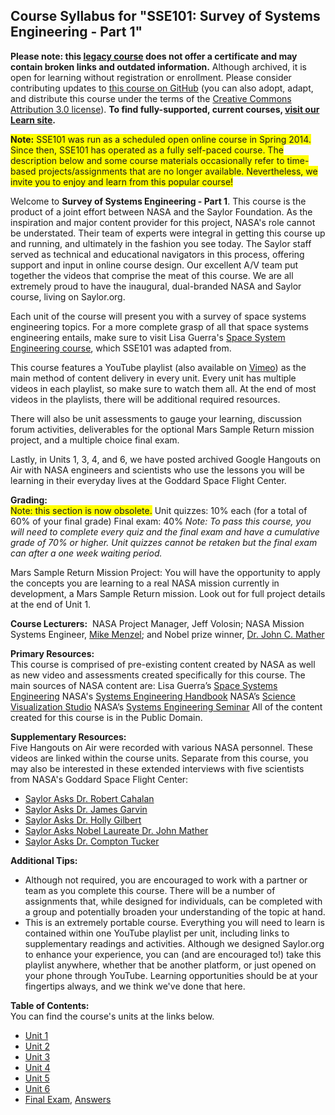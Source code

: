 Course Syllabus for "SSE101: Survey of Systems Engineering - Part 1"
--------------------------------------------------------------------

**Please note: this [legacy course](https://sayloracademy.zendesk.com/hc/en-us/articles/206089967) does not offer a certificate and may contain 
broken links and outdated information.** Although archived, it is open 
for learning without registration or enrollment. Please consider contributing 
updates to [this course on GitHub](https://github.com/saylordotorg/course_sse101) 
(you can also adopt, adapt, and distribute this course under the terms of 
the [Creative Commons Attribution 3.0 license](http://creativecommons.org/licenses/by/3.0/)). **To find fully-supported, current courses, [visit our 
Learn site](https://learn.saylor.org).**

<span style="background-color: yellow;">**Note:** SSE101 was run as a scheduled open online course in 
Spring 2014. Since then, SSE101 has operated as a fully self-paced 
course. The description below and some course materials occasionally
refer to time-based projects/assignments that are no longer available. 
Nevertheless, we invite you to enjoy and learn from this popular course!</span>

Welcome to **Survey of Systems Engineering - Part 1**. This course is
the product of a joint effort between NASA and the Saylor Foundation. As
the inspiration and major content provider for this project, NASA's role
cannot be understated. Their team of experts were integral in getting
this course up and running, and ultimately in the fashion you see today.
The Saylor staff served as technical and educational navigators in this
process, offering support and input in online course design. Our
excellent A/V team put together the videos that comprise the meat of
this course. We are all extremely proud to have
the inaugural, dual-branded NASA and Saylor course, living on
Saylor.org.  

Each unit of the course will present you with a survey of
space systems engineering topics. For a more complete grasp of all that
space systems engineering entails, make sure to visit Lisa Guerra's
[Space System Engineering course](http://spacese.spacegrant.org/), which
SSE101 was adapted from.  

This course features a YouTube playlist (also
available on [Vimeo](http://vimeo.com/sayloracademy/videos)) as the main
method of content delivery in every unit. Every unit has multiple videos
in each playlist, so make sure to watch them all. At the end of most
videos in the playlists, there will be additional required resources.  

There will also be unit assessments to gauge your learning, discussion
forum activities, deliverables for the optional Mars Sample Return
mission project, and a multiple choice final exam.  

Lastly, in Units 1,
3, 4, and 6, we have posted archived Google Hangouts on Air with NASA
engineers and scientists who use the lessons you will be learning
in their everyday lives at the Goddard Space Flight Center. 

**Grading:**  
<span style="background-color: yellow;">Note: this section is now obsolete.</span>
Unit quizzes: 10% each (for a total of 60% of your final grade) Final
exam: 40% *Note: To pass this course, you will need to complete every
quiz and the final exam and have a cumulative grade of 70% or higher.
Unit quizzes cannot be retaken but the final exam can after a one week
waiting period.* 

Mars Sample Return Mission Project: You will have the
opportunity to apply the concepts you are learning to a real NASA
mission currently in development, a Mars Sample Return mission. Look out
for full project details at the end of Unit 1. 

**Course Lecturers:**  
NASA Project Manager, Jeff Volosin; NASA Mission Systems
Engineer, [Mike Menzel](http://www.jwst.nasa.gov/meet-menzel.html);
and Nobel prize winner, [Dr. John C.
Mather](http://www.jwst.nasa.gov/meet-mather.html) 

**Primary Resources:**  
This course is comprised of pre-existing content created by
NASA as well as new video and assessments created specifically for this
course. The main sources of NASA content are: Lisa Guerra’s [Space
Systems Engineering](http://spacese.spacegrant.org/) NASA's [Systems
Engineering
Handbook](http://www.saylor.org/site/wp-content/uploads/2013/08/NASA_SE_Handbook_2007.pdf)
NASA’s [Science Visualization Studio](http://svs.gsfc.nasa.gov/) NASA’s
[Systems Engineering Seminar](http://ses.gsfc.nasa.gov/) All of the
content created for this course is in the Public Domain. 

**Supplementary Resources:**  
Five Hangouts on Air were recorded with various NASA personnel. 
These videos are linked within the course units. Separate from this course, 
you may also be interested in these extended interviews with five scientists 
from NASA's Goddard Space Flight Center:  
- [Saylor Asks Dr. Robert Cahalan](https://www.youtube.com/playlist?list=PLMrpXL7ZxXYU3Zs1sOnfPsR0w_Z6IrTc1)
- [Saylor Asks Dr. James Garvin](https://www.youtube.com/playlist?list=PLMrpXL7ZxXYUCMH6XaFEXBsmvJ-zYK5RT)
- [Saylor Asks Dr. Holly Gilbert](https://www.youtube.com/playlist?list=PLMrpXL7ZxXYWWEtrh7sJxuG9CVHpik5RR)
- [Saylor Asks Nobel Laureate Dr. John Mather](https://www.youtube.com/playlist?list=PLMrpXL7ZxXYX6vwVnG1oMmt4rTfasfgka)
- [Saylor Asks Dr. Compton Tucker](https://www.youtube.com/playlist?list=PLMrpXL7ZxXYWLF_dOg1CNgzZw1qBhtjfx)

**Additional Tips:**  
- Although not required, you are encouraged to work with a partner or
    team as you complete this course. There will be a number of
    assignments that, while designed for individuals, can be completed
    with a group and potentially broaden your understanding of the topic
    at hand.
- This is an extremely portable course. Everything you will need to
    learn is contained within one YouTube playlist per unit, including
    links to supplementary readings and activities. Although we designed
    Saylor.org to enhance your experience, you can (and are encouraged
    to!) take this playlist anywhere, whether that be another platform,
    or just opened on your phone through YouTube. Learning opportunities
    should be at your fingertips always, and we think we've done that
    here.

**Table of Contents:**  
You can find the course's units at the links below.

- [Unit 1](https://legacy.saylor.org/sse101/Unit01/)
- [Unit 2](https://legacy.saylor.org/sse101/Unit02/)
- [Unit 3](https://legacy.saylor.org/sse101/Unit03/)
- [Unit 4](https://legacy.saylor.org/sse101/Unit04/)
- [Unit 5](https://legacy.saylor.org/sse101/Unit05/)
- [Unit 6](https://legacy.saylor.org/sse101/Unit06/)
- [Final Exam](http://saylordotorg.github.io/LegacyExams/ELECTIVES/SSE101/SSE101-FinalExam.html), [Answers](http://saylordotorg.github.io/LegacyExams/ELECTIVES/SSE101/SSE101-FinalExam-Answers.html)
